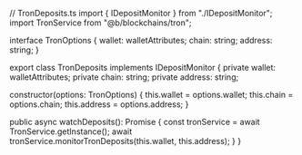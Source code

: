 // TronDeposits.ts
import { IDepositMonitor } from "./IDepositMonitor";
import TronService from "@b/blockchains/tron";

interface TronOptions {
  wallet: walletAttributes;
  chain: string;
  address: string;
}

export class TronDeposits implements IDepositMonitor {
  private wallet: walletAttributes;
  private chain: string;
  private address: string;

  constructor(options: TronOptions) {
    this.wallet = options.wallet;
    this.chain = options.chain;
    this.address = options.address;
  }

  public async watchDeposits(): Promise<void> {
    const tronService = await TronService.getInstance();
    await tronService.monitorTronDeposits(this.wallet, this.address);
  }
}
